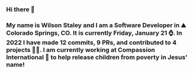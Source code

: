 ### Hi there 👋

### My name is Wilson Staley and I am a Software Developer in ⛰ Colorado Springs, CO.  It is currently Friday, January 21 ⌚. In 2022 I have made 12 commits, 9 PRs, and contributed to 4 projects 👨‍💻. I am currently working at Compassion International 🏢 to help release children from poverty in Jesus' name!